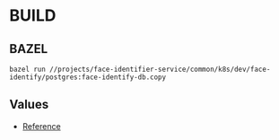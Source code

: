 # BUILD

## BAZEL

```text
bazel run //projects/face-identifier-service/common/k8s/dev/face-identify/postgres:face-identify-db.copy
```

## Values

- [Reference](https://github.com/wp-wcm/city/tree/main/infrastructure/helm/agora-postgres-cluster)
